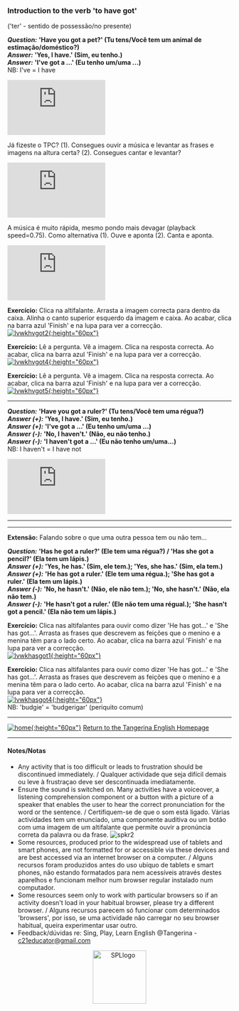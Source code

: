 ### Introduction to the verb 'to have got' 
('ter' - sentido de possessão/no presente)

***Question:*** **'Have you got a pet?' (Tu tens/Você tem um animal de estimação/doméstico?)**  
***Answer:*** **'Yes, I have.' (Sim, eu tenho.)**  
***Answer:*** **'I've got a ...' (Eu tenho um/uma ...)**  
NB: I've = I have  

<iframe width="220" height="124" src="https://www.youtube.com/embed/6qh_qTOgkhY" title="YouTube video player" frameborder="0" allow="accelerometer; autoplay; clipboard-write; encrypted-media; gyroscope; picture-in-picture" allowfullscreen></iframe>  

Já fizeste o TPC? (1). Consegues ouvir a música e levantar as frases e imagens na altura certa? (2). Consegues cantar e levantar?  
<iframe width="220" height="124" src="https://www.youtube.com/embed/SlSTigQVEo8" title="YouTube video player" frameborder="0" allow="accelerometer; autoplay; clipboard-write; encrypted-media; gyroscope; picture-in-picture; web-share" allowfullscreen></iframe>  

A música é muito rápida, mesmo pondo mais devagar (playback speed=0.75). Como alternativa (1). Ouve e aponta (2). Canta e aponta.  
<iframe width="220" height="124" src="https://www.youtube.com/embed/4qFiE91N758" title="YouTube video player" frameborder="0" allow="accelerometer; autoplay; clipboard-write; encrypted-media; gyroscope; picture-in-picture; web-share" allowfullscreen></iframe>  

**Exercício:** Clica na altifalante. Arrasta a imagem correcta para dentro da caixa. Alinha o canto superior esquerdo da imagem e caixa. Ao acabar, clica na barra azul 'Finish' e na lupa para ver a correcção.  
[![lvwkhvgot2](https://1blockatatime.github.io/English/images2/lvwkhvgot2.png){:height="60px"}](https://www.liveworksheets.com/yx775098lu)  

**Exercício:** Lê a pergunta. Vê a imagem. Clica na resposta correcta. Ao acabar, clica na barra azul 'Finish' e na lupa para ver a correcção.  
[![lvwkhvgot4](https://1blockatatime.github.io/English/images2/lvwkhvgot4.png){:height="60px"}](https://www.liveworksheets.com/worksheets/en/English_as_a_Second_Language_(ESL)/Pets/Have_you_got_a_pet$_et1544572tb)  

**Exercício:** Lê a pergunta. Vê a imagem. Clica na resposta correcta. Ao acabar, clica na barra azul 'Finish' e na lupa para ver a correcção.  
[![lvwkhvgot5](https://1blockatatime.github.io/English/images2/lvwkhvgot5.png){:height="60px"}](https://www.liveworksheets.com/worksheets/en/English_as_a_Second_Language_(ESL)/Animals/Have_you_got_a_pet$_ol69cs)  

***  

***Question:*** **'Have you got a ruler?' (Tu tens/Você tem uma régua?)**  
***Answer (+):*** **'Yes, I have.' (Sim, eu tenho.)**  
***Answer (+):*** **'I've got a ...' (Eu tenho um/uma ...)**  
***Answer (-):*** **'No, I haven't.' (Não, eu não tenho.)**  
***Answer (-):*** **'I haven't got a ...' (Eu não tenho um/uma...)**  
NB: I haven't = I have not  

<iframe width="220" height="124" src="https://www.youtube.com/embed/SAvYKxATAmY" title="YouTube video player" frameborder="0" allow="accelerometer; autoplay; clipboard-write; encrypted-media; gyroscope; picture-in-picture; web-share" allowfullscreen></iframe>  

***

***  
**Extensão:** Falando sobre o que uma outra pessoa tem ou não tem...  

***Question:*** **'Has he got a ruler?' (Ele tem uma régua?) / 'Has she got a pencil?' (Ela tem um lápis.)**  
***Answer (+):*** **'Yes, he has.' (Sim, ele tem.); 'Yes, she has.' (Sim, ela tem.)**  
***Answer (+):*** **'He has got a ruler.' (Ele tem uma régua.); 'She has got a ruler.' (Ela tem um lápis.)**  
***Answer (-):*** **'No, he hasn't.' (Não, ele não tem.); 'No, she hasn't.' (Não, ela não tem.)**  
***Answer (-):*** **'He hasn't got a ruler.' (Ele não tem uma régual.); 'She hasn't got a pencil.' (Ela não tem um lápis.)**  

**Exercício:** Clica nas altifalantes para ouvir como dizer 'He has got...' e 'She has got...'. Arrasta as frases que descrevem as feições que o menino e a menina têm para o lado certo. Ao acabar, clica na barra azul 'Finish' e na lupa para ver a correcção.  
[![lvwkhasgot1](https://1blockatatime.github.io/English/images2/lvwkhasgot1.png){:height="60px"}](https://www.liveworksheets.com/worksheets/en/English_as_a_Second_Language_(ESL)/Have_got_-_Has_got/She_has_got_-_He_has_got_sf1209624gc)  

**Exercício:** Clica nas altifalantes para ouvir como dizer 'He has got...' e 'She has got...'. Arrasta as frases que descrevem as feições que o menino e a menina têm para o lado certo. Ao acabar, clica na barra azul 'Finish' e na lupa para ver a correcção.  
[![lvwkhasgot4](https://1blockatatime.github.io/English/images2/lvwkhasgot4.png){:height="60px"}](https://www.liveworksheets.com/worksheets/en/English_as_a_Second_Language_(ESL)/Have_got_-_Has_got/Have_you_got_a_pet$_me1524947og)  
NB: 'budgie' = 'budgerigar' (periquito comum)  

***
[![home](https://1blockatatime.github.io/English/images/home.png){:height="60px"}](https://tangerina-pt.github.io/English) [Return to the Tangerina English Homepage](https://tangerina-pt.github.io/English)  

***

#### Notes/Notas
* Any activity that is too difficult or leads to frustration should be discontinued immediately. / Qualquer actividade que seja difícil demais ou leve à frustraçao deve ser descontinuada imediatamente.
* Ensure the sound is switched on. Many activities have a voiceover, a listening comprehension component or a button with a picture of a speaker that enables the user to hear the correct pronunciation for the word or the sentence. / Certifiquem-se de que o som está ligado. Várias actividades tem um enunciado, uma componente auditiva ou um botão com uma imagem de um altifalante que permite ouvir a pronúncia correta da palavra ou da frase. ![spkr2](/images/spkr2.PNG)
* Some resources, produced prior to the widespread use of tablets and smart phones, are not formatted for or accessible via these devices and are best accessed via an internet browser on a computer. / Alguns recursos foram produzidos antes do uso ubíquo de tablets e smart phones, não estando formatados para nem acessíveis através destes aparelhos e funcionam melhor num browser regular instalado num computador.
* Some resources seem only to work with particular browsers so if an activity doesn't load in your habitual browser, please try a different browser. / Alguns recursos parecem só funcionar com determinados 'browsers', por isso, se uma actividade não carregar no seu browser habitual, queira experimentar usar outro.
* Feedback/dúvidas re: Sing, Play, Learn English @Tangerina - c21educator@gmail.com  
<p align="center">
<img width="120" src="https://1blockatatime.github.io/English/images2/spl_logo.png" alt="SPLlogo">
</p>
